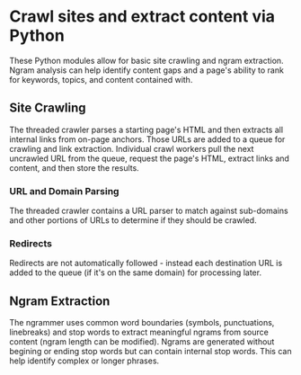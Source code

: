 # Crawl sites and extract content via Python

These Python modules allow for basic site crawling and ngram extraction.  Ngram analysis can help identify content gaps and a page's ability to rank for keywords, topics, and content contained with.

## Site Crawling

The threaded crawler parses a starting page's HTML and then extracts all internal links from on-page anchors.  Those URLs are added to a queue for crawling and link extraction.  Individual crawl workers pull the next uncrawled URL from the queue, request the page's HTML, extract links and content, and then store the results.

### URL and Domain Parsing

The threaded crawler contains a URL parser to match against sub-domains and other portions of URLs to determine if they should be crawled.

### Redirects

Redirects are not automatically followed - instead each destination URL is added to the queue (if it's on the same domain) for processing later.

## Ngram Extraction

The ngrammer uses common word boundaries (symbols, punctuations, linebreaks) and stop words to extract meaningful ngrams from source content (ngram length can be modified).  Ngrams are generated without begining or ending stop words but can contain internal stop words.  This can help identify complex or longer phrases.
